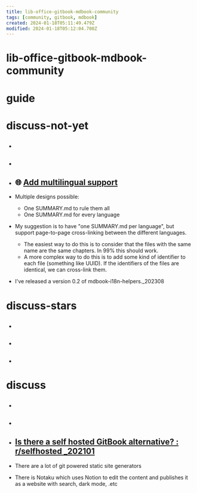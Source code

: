 ```yaml
---
title: lib-office-gitbook-mdbook-community
tags: [community, gitbook, mdbook]
created: 2024-01-18T05:11:49.479Z
modified: 2024-01-18T05:12:04.708Z
---
```


# lib-office-gitbook-mdbook-community

# guide

# discuss-not-yet
- ## 

- ## 

- ## 🌐️ [Add multilingual support](https://github.com/rust-lang/mdBook/issues/5)
- Multiple designs possible:
  - One SUMMARY.md to rule them all
  - One SUMMARY.md for every language

- My suggestion is to have "one SUMMARY.md per language", but support page-to-page cross-linking between the different languages. 
  - The easiest way to do this is to consider that the files with the same name are the same chapters. In 99% this should work. 
  - A more complex way to do this is to add some kind of identifier to each file (something like UUID). If the identifiers of the files are identical, we can cross-link them.

- I've released a version 0.2 of mdbook-i18n-helpers._202308
# discuss-stars
- ## 

- ## 

- ## 
# discuss
- ## 

- ## 

- ## [Is there a self hosted GitBook alternative? : r/selfhosted _202101](https://www.reddit.com/r/selfhosted/comments/kphfbl/is_there_a_self_hosted_gitbook_alternative/)
- There are a lot of git powered static site generators 
- There is Notaku which uses Notion to edit the content and publishes it as a website with search, dark mode, .etc
